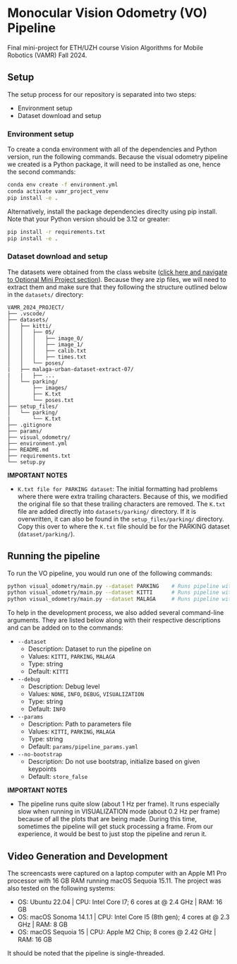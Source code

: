 # Monocular Vision Odometry (VO) Pipeline
Final mini-project for ETH/UZH course Vision Algorithms for Mobile Robotics (VAMR) Fall 2024.

## Setup
The setup process for our repository is separated into two steps: 
- Environment setup
- Dataset download and setup

### Environment setup 
To create a conda environment with all of the dependencies and Python version, run the following commands. Because the visual odometry pipeline we created is a Python package, it will need to be installed as one, hence the second commands:
```bash
conda env create -f environment.yml
conda activate vamr_project_venv
pip install -e .
```

Alternatively, install the package dependencies direclty using pip install. Note that your Python version should be 3.12 or greater:
```bash
pip install -r requirements.txt
pip install -e .
```

### Dataset download and setup 
The datasets were obtained from the class website ([click here and navigate to Optional Mini Project section](https://rpg.ifi.uzh.ch/teaching.html)). Because they are zip files, we will need to extract them and make sure that they following the structure outlined below in the `datasets/` directory: 

```
VAMR_2024_PROJECT/
├── .vscode/
├── datasets/
│   ├── kitti/
│   │   ├── 05/
│   │   │   ├── image_0/
│   │   │   ├── image_1/
│   │   │   ├── calib.txt
│   │   │   ├── times.txt
│   │   └── poses/
|   ├── malaga-urban-dataset-extract-07/
|   |   ├── ...
│   └── parking/
│       ├── images/
│       ├── K.txt
│       └── poses.txt
├── setup_files/
│   └── parking/
|       └── K.txt
├── .gitignore
├── params/
├── visual_odometry/
├── environment.yml
├── README.md
├── requirements.txt
└── setup.py
```

**IMPORTANT NOTES**
- `K.txt file for PARKING dataset`: The initial formatting had problems where there were extra trailing characters. Because of this, we modified the original file so that these trailing characters are removed. The `K.txt` file are added directly into `datasets/parking/` directory. If it is overwritten, it can also be found in the `setup_files/parking/` directory. Copy this over to where the `K.txt` file should be for the PARKING dataset (`dataset/parking/`). 

## Running the pipeline
To run the VO pipeline, you would run one of the following commands:
```bash
python visual_odometry/main.py --dataset PARKING    # Runs pipeline with PARKING dataset
python visual_odometry/main.py --dataset KITTI      # Runs pipeline with KITTI dataset
python visual_odometry/main.py --dataset MALAGA     # Runs pipeline with MALAGA dataset
```

To help in the development process, we also added several command-line arguments. They are listed below along with their respective descriptions and can be added on to the commands: 
-  `--dataset`
    - Description: Dataset to run the pipeline on
    - Values: `KITTI`, `PARKING`, `MALAGA`
    - Type: string
    - Default: `KITTI`
-  `--debug`
    - Description: Debug level
    - Values: `NONE`, `INFO`, `DEBUG`, `VISUALIZATION`
    - Type: string
    - Default: `INFO`
-  `--params`
    - Description: Path to parameters file
    - Values: `KITTI`, `PARKING`, `MALAGA`
    - Type: string
    - Default: `params/pipeline_params.yaml`
-  `--no-bootstrap`
    - Description: Do not use bootstrap, initialize based on given keypoints
    - Default: `store_false`

**IMPORTANT NOTES**
- The pipeline runs quite slow (about 1 Hz per frame). It runs especially slow when running in VISUALIZATION mode (about 0.2 Hz per frame) because of all the plots that are being made. During this time, sometimes the pipeline will get stuck processing a frame. From our experience, it would be best to just stop the pipeline and rerun it. 

## Video Generation and Development
The screencasts were captured on a laptop computer with an Apple M1 Pro processor with 16 GB RAM running macOS Sequoia 15.11. The project was also tested on the following systems: 

- OS: Ubuntu 22.04          | CPU: Intel Core I7; 6 cores at @ 2.4 GHz              | RAM: 16 GB
- OS: macOS Sonoma 14.1.1   | CPU: Intel Core I5 (8th gen); 4 cores at @ 2.3 GHz    | RAM: 8 GB
- OS: macOS Sequoia 15      | CPU: Apple M2 Chip; 8 cores @ 2.42 GHz                | RAM: 16 GB

It should be noted that the pipeline is single-threaded. 

